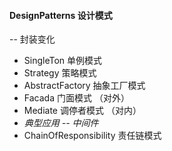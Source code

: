 
#### DesignPatterns 设计模式

-- 封装变化

* SingleTon 单例模式
* Strategy 策略模式
* AbstractFactory 抽象工厂模式
* Facada 门面模式 （对外）
* Mediate 调停者模式 （对内）
* _典型应用 -- 中间件_  
* ChainOfResponsibility 责任链模式